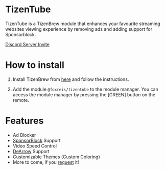 # TizenTube

TizenTube is a TizenBrew module that enhances your favourite streaming websites viewing experience by removing ads and adding support for Sponsorblock.

[Discord Server Invite](https://discord.gg/m2P7v8Y2qR)

# How to install

1. Install TizenBrew from [here](https://github.com/reisxd/TizenBrew) and follow the instructions.

2. Add the module `@foxreis/tizentube` to the module manager. You can access the module manager by pressing the [GREEN] button on the remote.

# Features

- Ad Blocker
- [SponsorBlock](https://sponsor.ajay.app/) Support
- Video Speed Control
- [DeArrow](https://dearrow.ajay.app/) Support
- Customizable Themes (Custom Coloring)
- More to come, if you [request](https://github.com/reisxd/TizenTube/issues/new) it!